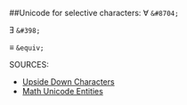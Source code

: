 ##Unicode for selective characters:
&#8704; `&#8704;`

&#398; `&#398;`

&equiv; `&equiv;`

SOURCES: 
- [Upside Down Characters](http://www.upsidedowntext.com/unicode)
- [Math Unicode Entities](http://sites.psu.edu/symbolcodes/accents/math/mathchart/)
